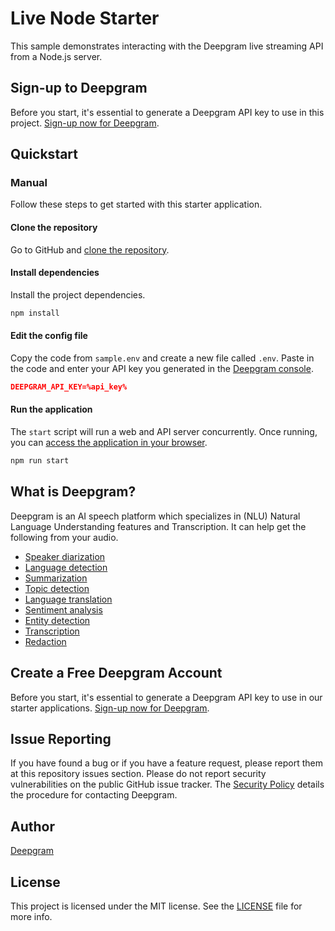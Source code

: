 # Live Node Starter

This sample demonstrates interacting with the Deepgram live streaming API from a Node.js server.

## Sign-up to Deepgram

Before you start, it's essential to generate a Deepgram API key to use in this project. [Sign-up now for Deepgram](https://console.deepgram.com/signup).

## Quickstart

### Manual

Follow these steps to get started with this starter application.

#### Clone the repository

Go to GitHub and [clone the repository](https://github.com/deepgram-starters/prerecorded-node-starter).

#### Install dependencies

Install the project dependencies.

```bash
npm install
```

#### Edit the config file

Copy the code from `sample.env` and create a new file called `.env`. Paste in the code and enter your API key you generated in the [Deepgram console](https://console.deepgram.com/).

```json
DEEPGRAM_API_KEY=%api_key%
```

#### Run the application

The `start` script will run a web and API server concurrently. Once running, you can [access the application in your browser](http://localhost:3000/).

```bash
npm run start
```

## What is Deepgram?

Deepgram is an AI speech platform which specializes in (NLU) Natural Language Understanding features and Transcription. It can help get the following from your audio.

- [Speaker diarization](https://deepgram.com/product/speech-understanding/)
- [Language detection](https://deepgram.com/product/speech-understanding/)
- [Summarization](https://deepgram.com/product/speech-understanding/)
- [Topic detection](https://deepgram.com/product/speech-understanding/)
- [Language translation](https://deepgram.com/product/speech-understanding/)
- [Sentiment analysis](https://deepgram.com/product/speech-understanding/)
- [Entity detection](https://deepgram.com/product/speech-understanding/)
- [Transcription](https://deepgram.com/product/transcription/)
- [Redaction](https://deepgram.com/product/transcription/)

## Create a Free Deepgram Account

Before you start, it's essential to generate a Deepgram API key to use in our starter applications. [Sign-up now for Deepgram](https://console.deepgram.com/signup).

## Issue Reporting

If you have found a bug or if you have a feature request, please report them at this repository issues section. Please do not report security vulnerabilities on the public GitHub issue tracker. The [Security Policy](./SECURITY.md) details the procedure for contacting Deepgram.

## Author

[Deepgram](https://deepgram.com)

## License

This project is licensed under the MIT license. See the [LICENSE](./LICENSE) file for more info.
